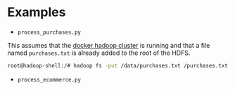 # Examples

- `process_purchases.py`

This assumes that the [docker hadoop cluster](https://github.com/usersina/docker-hadoop) is running and that a file named `purchases.txt` is already added to the root of the HDFS.

```bash
root@hadoop-shell:/# hadoop fs -put /data/purchases.txt /purchases.txt
```

- `process_ecommerce.py`
